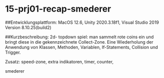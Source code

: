 # 15-prj01-recap-smederer

##Entwicklungsplattform:
MacOS 12.6, Unity 2020.3.18f1, Visual Studio 2019 Version 8.10.25(build2)

##Kurzbeschreibung:
2d- topdown spiel: man sammelt rote coins ein und bringt diese in die gekennzeichnete Collect-Zone. 
Eine Wiederholung der Anwendung von Klassen, Methoden, Variablen, If-Statements,
Collision und Trigger.

Zusatz: speed-zone, extra indikatoren, timer, counter, 

smederer
